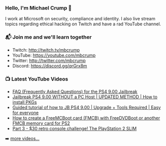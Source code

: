 ### Hello, I'm Michael Crump 👋

I work at Microsoft on security, compliance and identity. I also live stream topics regarding ethical hacking on Twitch and have a rad YouTube channel. 

### 📬 Join me and we'll learn together

- Twitch: http://twitch.tv/mbcrump
- YouTube: https://youtube.com/mbcrump
- Twitter: http://twitter.com/mbcrump
- Discord: https://discord.gg/qrGrx8m

### 📺 Latest YouTube Videos

<!-- YOUTUBE:START -->
- [FAQ &lpar;Frequently Asked Questions&rpar; for the PS4 9.00 Jailbreak](https://www.youtube.com/watch?v=lXG300kst18)
- [Jailbreak PS4 9.00 WITHOUT a PC Host | UPDATED METHOD | How to install PKGs](https://www.youtube.com/watch?v=UH7cLGpbUAA)
- [Guided tutorial of how to JB PS4 9.00 | Upgrade + Tools Required | Easy for everyone](https://www.youtube.com/watch?v=LmgCdVJE1a4)
- [How to create a FreeMCBoot card &lpar;FMCB&rpar; with FreeDVDBoot or another FMCB memory card for PS2](https://www.youtube.com/watch?v=0PJvRNbUMdA)
- [Part 3 - $30 retro console challenge! The PlayStation 2 SLIM](https://www.youtube.com/watch?v=rdikVRiYIW0)
<!-- YOUTUBE:END -->

➡️ [more videos...](https://youtube.com/mbcrump)

